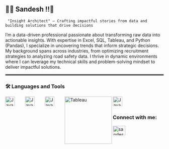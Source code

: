 
## 🧑‍🚀 Sandesh !!👋
` "Insight Architect" – Crafting impactful stories from data and building solutions that drive decisions`

I’m a data-driven professional passionate about transforming raw data into actionable insights. With expertise in Excel, SQL, Tableau, and Python (Pandas), I specialize in uncovering trends that inform strategic decisions. My background spans across industries, from optimizing recruitment strategies to analyzing road safety data. I thrive in dynamic environments where I can leverage my technical skills and problem-solving mindset to deliver impactful solutions.

<hr style="border: 2px solid gray;" />

### 🛠️ Languages and Tools
<img align="left" alt="Java" width="30px" style="padding-right:30px;" src="https://www.dropbox.com/scl/fi/f8pw16o1sa6w1z211wsjw/1a61cf085b3260c02d8b15de72ad08a0.png?rlkey=c85punv4f9kpg41qkm0bx86o8&raw=1" />
<img align="left" alt="Java" width="30px" style="padding-right:30px;"  src="https://cdn.jsdelivr.net/gh/devicons/devicon@latest/icons/postgresql/postgresql-original-wordmark.svg" />
<img align="left" alt="Java" width="30px" style="padding-right:30px;"  src="https://cdn.jsdelivr.net/gh/devicons/devicon@latest/icons/mysql/mysql-original.svg" />
<img align="left" alt="Tableau" width="150px" src="https://www.dropbox.com/scl/fi/7my0bbnir6028dl8jpj0a/kisspng-tableau-software-computer-software-data-visualizat-salesforce-5b189aa023a645.002607721528339104146.png?rlkey=nu5aeycu7tydmisk0122v546l&raw=1" />
<img align="left" alt="Java" width="30px" style="padding-right:30px;" src="https://cdn.jsdelivr.net/gh/devicons/devicon@latest/icons/pandas/pandas-original-wordmark.svg" /> <br />


#

<h3 align="left">Connect with me:</h3>
<p align="left">
<a href="https://linkedin.com/in/sandeshkrk" target="blank"><img align="center" src="https://raw.githubusercontent.com/rahuldkjain/github-profile-readme-generator/master/src/images/icons/Social/linked-in-alt.svg" alt="sandeshkrk" height="30" width="40" /></a>
</p> 
